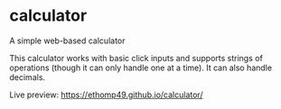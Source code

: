 # calculator
A simple web-based calculator

This calculator works with basic click inputs and supports strings of operations (though it can only handle one at a time). It can also handle decimals.

Live preview: https://ethomp49.github.io/calculator/